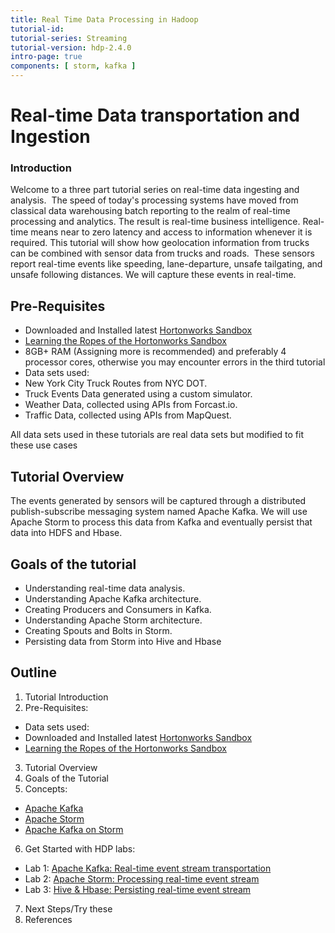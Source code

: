 ```yaml
---
title: Real Time Data Processing in Hadoop
tutorial-id:
tutorial-series: Streaming
tutorial-version: hdp-2.4.0
intro-page: true
components: [ storm, kafka ]
---
```



# Real-time Data transportation and Ingestion

### Introduction

Welcome to a three part tutorial series on real-time data ingesting and analysis.  The speed of today's processing systems have moved from classical data warehousing batch reporting to the realm of real-time processing and analytics. The result is real-time business intelligence. Real-time means near to zero latency and access to information whenever it is required. This tutorial will show how geolocation information from trucks can be combined with sensor data from trucks and roads.  These sensors report real-time events like speeding, lane-departure, unsafe tailgating, and unsafe following distances. We will capture these events in real-time.

## Pre-Requisites

*  Downloaded and Installed latest [Hortonworks Sandbox](http://hortonworks.com/products/hortonworks-sandbox/#install)
*  [Learning the Ropes of the Hortonworks Sandbox](http://hortonworks.com/hadoop-tutorial/learning-the-ropes-of-the-hortonworks-sandbox/)
*   8GB+ RAM (Assigning more is recommended) and preferably 4 processor cores, otherwise you may encounter errors in the third tutorial
*   Data sets used:
  *   New York City Truck Routes from NYC DOT.
  *   Truck Events Data generated using a custom simulator.
  *   Weather Data, collected using APIs from Forcast.io.
  *   Traffic Data, collected using APIs from MapQuest.

All data sets used in these tutorials are real data sets but modified to fit these use cases

## Tutorial Overview

The events generated by sensors will be captured through a distributed publish-subscribe messaging system named Apache Kafka. We will use Apache Storm to process this data from Kafka and eventually persist that data into HDFS and Hbase.

## Goals of the tutorial

*   Understanding real-time data analysis.
*   Understanding Apache Kafka architecture.
*   Creating Producers and Consumers in Kafka.
*   Understanding Apache Storm architecture.
*   Creating Spouts and Bolts in Storm.
*   Persisting data from Storm into Hive and Hbase

## Outline

1.  Tutorial Introduction
2.  Pre-Requisites:
  -  Data sets used:
  -  Downloaded and Installed latest [Hortonworks Sandbox](http://hortonworks.com/products/hortonworks-sandbox/#install)
  -  [Learning the Ropes of the Hortonworks Sandbox](http://hortonworks.com/hadoop-tutorial/learning-the-ropes-of-the-hortonworks-sandbox/)
3.  Tutorial Overview
4.  Goals of the Tutorial
5.  Concepts:
  -  [Apache Kafka](rtep-concepts.md)
  -  [Apache Storm](rtep-concepts.md)
  -  [Apache Kafka on Storm](rtep-concepts.md)
6.  Get Started with HDP labs:
  - Lab 1: [Apache Kafka: Real-time event stream transportation](rtep-1.md)
  - Lab 2: [Apache Storm: Processing real-time event stream](rtep-2.md)
  - Lab 3: [Hive & Hbase: Persisting real-time event stream](rtep-3.md)
7.  Next Steps/Try these
8.  References
